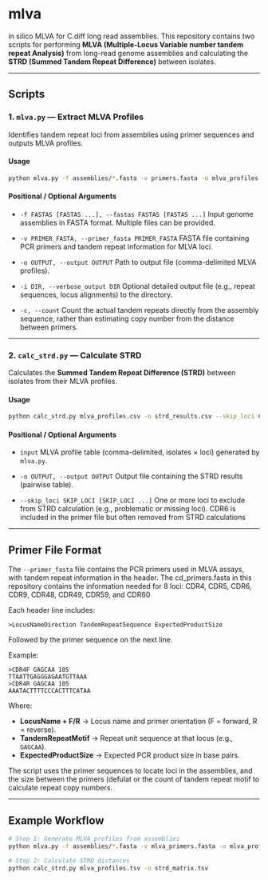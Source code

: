 # mlva
in silico MLVA for C.diff long read assemblies.
This repository contains two scripts for performing **MLVA (Multiple-Locus Variable number tandem repeat Analysis)** from long-read genome assemblies and calculating the **STRD (Summed Tandem Repeat Difference)** between isolates.


---

## Scripts

### 1. `mlva.py` — Extract MLVA Profiles

Identifies tandem repeat loci from assemblies using primer sequences and outputs MLVA profiles.

#### Usage
```bash
python mlva.py -f assemblies/*.fasta -v primers.fasta -o mlva_profiles.csv
````

#### Positional / Optional Arguments

* `-f FASTAS [FASTAS ...], --fastas FASTAS [FASTAS ...]`
  Input genome assemblies in FASTA format. Multiple files can be provided.

* `-v PRIMER_FASTA, --primer_fasta PRIMER_FASTA`
  FASTA file containing PCR primers and tandem repeat information for MLVA loci.

* `-o OUTPUT, --output OUTPUT`
  Path to output file (comma-delimited MLVA profiles).

* `-i DIR, --verbose_output DIR`
  Optional detailed output file (e.g., repeat sequences, locus alignments) to the directory.

* `-c, --count`
  Count the actual tandem repeats directly from the assembly sequence,
  rather than estimating copy number from the distance between primers.

---

### 2. `calc_strd.py` — Calculate STRD

Calculates the **Summed Tandem Repeat Difference (STRD)** between isolates from their MLVA profiles.

#### Usage

```bash
python calc_strd.py mlva_profiles.csv -o strd_results.csv --skip_loci CDR6
```

#### Positional / Optional Arguments

* `input`
  MLVA profile table (comma-delimited, isolates × loci) generated by `mlva.py`.

* `-o OUTPUT, --output OUTPUT`
  Output file containing the STRD results (pairwise  table).

* `--skip_loci SKIP_LOCI [SKIP_LOCI ...]`
  One or more loci to exclude from STRD calculation (e.g., problematic or missing loci). CDR6 is included in the primer file but often removed from STRD calculations


---

## Primer File Format

The `--primer_fasta` file contains the PCR primers used in MLVA assays, with tandem repeat information in the header. The cd_primers.fasta in this repository contains the information needed for 8 loci: CDR4, CDR5, CDR6, CDR9, CDR48, CDR49, CDR59, and CDR60

Each header line includes:

```
>LocusNameDirection TandemRepeatSequence ExpectedProductSize
```

Followed by the primer sequence on the next line.

Example:

```fasta
>CDR4F GAGCAA 105
TTAATTGAGGGAGAATGTTAAA
>CDR4R GAGCAA 105
AAATACTTTTCCCACTTTCATAA
```

Where:

* **LocusName + F/R** → Locus name and primer orientation (F = forward, R = reverse).
* **TandemRepeatMotif** → Repeat unit sequence at that locus (e.g., `GAGCAA`).
* **ExpectedProductSize** → Expected PCR product size in base pairs.

The script uses the primer sequences to locate loci in the assemblies, and the size between the primers (defulat or the count of tandem repeat motif to calculate repeat copy numbers.

---

## Example Workflow

```bash
# Step 1: Generate MLVA profiles from assemblies
python mlva.py -f assemblies/*.fasta -v mlva_primers.fasta -o mlva_profiles.tsv

# Step 2: Calculate STRD distances
python calc_strd.py mlva_profiles.tsv -o strd_matrix.tsv
```
